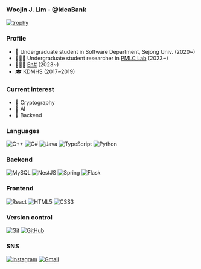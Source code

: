 ### Woojin J. Lim - @IdeaBank

[![trophy](https://github-profile-trophy.vercel.app/?username=IdeaBank&theme=gruvbox&row=2&column=5&margin-w=15&margin-h=15)](https://github.com/ryo-ma/github-profile-trophy)

### Profile

- 📖 Undergraduate student in Software Department, Sejong Univ. (2020~)
- 🧑🏻‍🔬 Undergraduate student researcher in [PMLC Lab](https://sites.google.com/view/pmlclab/home) (2023~)
- 🧑🏻‍💻 [En#](https://github.com/orgs/EnsharpSejong) (2023~)
- 🎓 KDMHS (2017~2019)

### Current interest

- 🔐 Cryptography
- 🤖 AI
- 💾 Backend

### Languages

![C++](https://img.shields.io/badge/c++-%2300599C.svg?style=for-the-badge&logo=c%2B%2B&logoColor=white)
![C#](https://img.shields.io/badge/c%23-%23239120.svg?style=for-the-badge&logo=csharp&logoColor=white)
![Java](https://img.shields.io/badge/java-%23ED8B00.svg?style=for-the-badge&logo=openjdk&logoColor=white)
![TypeScript](https://img.shields.io/badge/typescript-%23007ACC.svg?style=for-the-badge&logo=typescript&logoColor=white)
![Python](https://img.shields.io/badge/python-3670A0?style=for-the-badge&logo=python&logoColor=ffdd54)

### Backend

![MySQL](https://img.shields.io/badge/mysql-4479A1.svg?style=for-the-badge&logo=mysql&logoColor=white)
![NestJS](https://img.shields.io/badge/nestjs-%23E0234E.svg?style=for-the-badge&logo=nestjs&logoColor=white)
![Spring](https://img.shields.io/badge/spring-%236DB33F.svg?style=for-the-badge&logo=spring&logoColor=white)
![Flask](https://img.shields.io/badge/flask-%23000.svg?style=for-the-badge&logo=flask&logoColor=white)

### Frontend

![React](https://img.shields.io/badge/react-%2320232a.svg?style=for-the-badge&logo=react&logoColor=%2361DAFB)
![HTML5](https://img.shields.io/badge/html5-%23E34F26.svg?style=for-the-badge&logo=html5&logoColor=white)
![CSS3](https://img.shields.io/badge/css3-%231572B6.svg?style=for-the-badge&logo=css3&logoColor=white)

### Version control

![Git](https://img.shields.io/badge/git-%23F05033.svg?style=for-the-badge&logo=git&logoColor=white)
[![GitHub](https://img.shields.io/badge/github-%23121011.svg?style=for-the-badge&logo=github&logoColor=white)](https://github.com/IdeaBank)

### SNS

[![Instagram](https://img.shields.io/badge/Instagram-%23E4405F.svg?style=for-the-badge&logo=Instagram&logoColor=white)](https://instagram.com/woojin_j_lim)
[![Gmail](https://img.shields.io/badge/Gmail-D14836?style=for-the-badge&logo=gmail&logoColor=white)](mailto:hailcryptic@gmail.com)

<!--
**IdeaBank/IdeaBank** is a ✨ _special_ ✨ repository because its `README.md` (this file) appears on your GitHub profile.

Here are some ideas to get you started:

- 🔭 I’m currently working on ...
- 🌱 I’m currently learning ...
- 👯 I’m looking to collaborate on ...
- 🤔 I’m looking for help with ...
- 💬 Ask me about ...
- 📫 How to reach me: ...
- 😄 Pronouns: ...
- ⚡ Fun fact: ...
-->
